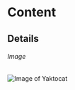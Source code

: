# Content
## Details
###### Image
![Image of Yaktocat](https://octodex.github.com/images/yaktocat.png)
